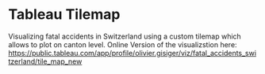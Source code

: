 # Tableau Tilemap


Visualizing fatal accidents in Switzerland using a custom tilemap which allows to plot on canton level. 
Online Version of the visualizstion here: https://public.tableau.com/app/profile/olivier.gisiger/viz/fatal_accidents_switzerland/tile_map_new

